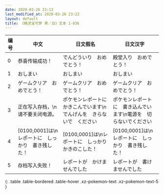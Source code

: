 ```yaml
---
date: 2020-03-26 23:13
last_modified_at: 2020-03-26 23:22
layout: default
title: 《精灵宝可梦 黑／白》文本 1-036
---
```

| 编号 | 中文 | 日文假名 | 日文汉字 |
| ---- | ---- | ---- | --- |
| 0 | 恭喜传输成功！ | でんどういり　おめでとう！ | 殿堂入り　おめでとう！ |
| 1 | おしまい | おしまい | おしまい |
| 2 | ゲームクリア　おめでとう！ | ゲームクリア　おめでとう！ | ゲームクリア　おめでとう！ |
| 3 | 正在写入存档，\n请不要关闭电源。 | ポケモンレポートに　かきこんでいます\nでんげんを　きらないで　ください | ポケモンレポートに　書き込んでいます\n電源を　切らないでください |
| 4 | [0100,0001]は\nレポートに　しっかり　書き残した！ | [0100,0001]は\nレポートに　しっかり　かきのこした！ | [0100,0001]は\nレポートに　しっかり　書き残した！ |
| 5 | 存档写入失败！ | レポートが　かけませんでした | レポートが　書けませんでした |
{: .table .table-bordered .table-hover .xz-pokemon-text .xz-pokemon-text-5 }
